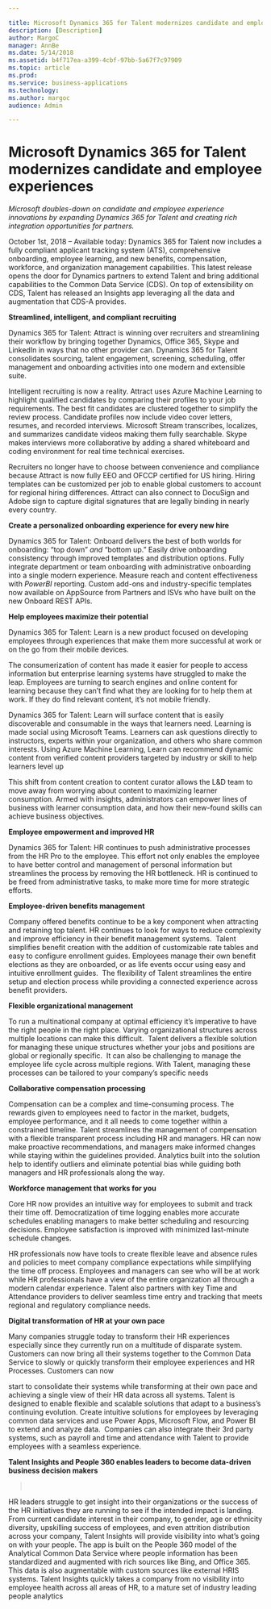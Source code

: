 ```yaml
---

title: Microsoft Dynamics 365 for Talent modernizes candidate and employee experiences
description: [Description]
author: MargoC
manager: AnnBe
ms.date: 5/14/2018
ms.assetid: b4f717ea-a399-4cbf-97bb-5a67f7c97909
ms.topic: article
ms.prod: 
ms.service: business-applications
ms.technology: 
ms.author: margoc
audience: Admin

---
```

**Microsoft Dynamics 365 for Talent modernizes candidate and employee experiences**
===================================================================================



*Microsoft doubles-down on candidate and employee experience innovations by
expanding Dynamics 365 for Talent and creating rich integration opportunities
for partners.*

October 1st, 2018 – Available today: Dynamics 365 for Talent now includes a
fully compliant applicant tracking system (ATS), comprehensive onboarding,
employee learning, and new benefits, compensation, workforce, and organization
management capabilities. This latest release opens the door for Dynamics
partners to extend Talent and bring additional capabilities to the Common Data
Service (CDS). On top of extensibility on CDS, Talent has released an Insights
app leveraging all the data and augmentation that CDS-A provides.

**Streamlined, intelligent, and compliant recruiting**

Dynamics 365 for Talent: Attract is winning over recruiters and streamlining
their workflow by bringing together Dynamics, Office 365, Skype and LinkedIn in
ways that no other provider can. Dynamics 365 for Talent consolidates sourcing,
talent engagement, screening, scheduling, offer management and onboarding
activities into one modern and extensible suite.

Intelligent recruiting is now a reality. Attract uses Azure Machine Learning to
highlight qualified candidates by comparing their profiles to your job
requirements. The best fit candidates are clustered together to simplify the
review process. Candidate profiles now include video cover letters, resumes, and
recorded interviews. Microsoft Stream transcribes, localizes, and summarizes
candidate videos making them fully searchable. Skype makes interviews more
collaborative by adding a shared whiteboard and coding environment for real time
technical exercises.

Recruiters no longer have to choose between convenience and compliance because
Attract is now fully EEO and OFCCP certified for US hiring. Hiring templates can
be customized per job to enable global customers to account for regional hiring
differences. Attract can also connect to DocuSign and Adobe sign to capture
digital signatures that are legally binding in nearly every country.

**Create a personalized onboarding experience for every new hire**

Dynamics 365 for Talent: Onboard delivers the best of both worlds for
onboarding: “top down” *and* “bottom up.” Easily drive onboarding consistency
through improved templates and distribution options. Fully integrate department
or team onboarding with administrative onboarding into a single modern
experience. Measure reach and content effectiveness with *PowerBI* reporting.
Custom add-ons and industry-specific templates now available on AppSource from
Partners and ISVs who have built on the new Onboard REST APIs.

**Help employees maximize their potential**

Dynamics 365 for Talent: Learn is a new product focused on developing employees
through experiences that make them more successful at work or on the go from
their mobile devices.

The consumerization of content has made it easier for people to access
information but enterprise learning systems have struggled to make the leap.
Employees are turning to search engines and online content for learning because
they can’t find what they are looking for to help them at work. If they do find
relevant content, it’s not mobile friendly.

Dynamics 365 for Talent: Learn will surface content that is easily discoverable
and consumable in the ways that learners need. Learning is made social using
Microsoft Teams. Learners can ask questions directly to instructors, experts
within your organization, and others who share common interests. Using Azure
Machine Learning, Learn can recommend dynamic content from verified content
providers targeted by industry or skill to help learners level up

This shift from content creation to content curator allows the L&D team to move
away from worrying about content to maximizing learner consumption. Armed with
insights, administrators can empower lines of business with learner consumption
data, and how their new-found skills can achieve business objectives.

**Employee empowerment and improved HR**

Dynamics 365 for Talent: HR continues to push administrative processes from the
HR Pro to the employee. This effort not only enables the employee to have better
control and management of personal information but streamlines the process by
removing the HR bottleneck. HR is continued to be freed from administrative
tasks, to make more time for more strategic efforts.

**Employee-driven benefits management**

Company offered benefits continue to be a key component when attracting and
retaining top talent. HR continues to look for ways to reduce complexity and
improve efficiency in their benefit management systems.  Talent simplifies
benefit creation with the addition of customizable rate tables and easy to
configure enrollment guides. Employees manage their own benefit elections as
they are onboarded, or as life events occur using easy and intuitive enrollment
guides.  The flexibility of Talent streamlines the entire setup and election
process while providing a connected experience across benefit providers.  

**Flexible organizational management**

To run a multinational company at optimal efficiency it’s imperative to have the
right people in the right place. Varying organizational structures across
multiple locations can make this difficult.  Talent delivers a flexible solution
for managing these unique structures whether your jobs and positions are global
or regionally specific.  It can also be challenging to manage the employee life
cycle across multiple regions. With Talent, managing these processes can be
tailored to your company’s specific needs

**Collaborative compensation processing**

Compensation can be a complex and time-consuming process. The rewards given to
employees need to factor in the market, budgets, employee performance, and it
all needs to come together within a constrained timeline. Talent streamlines the
management of compensation with a flexible transparent process including HR and
managers. HR can now make proactive recommendations, and managers make informed
changes while staying within the guidelines provided. Analytics built into the
solution help to identify outliers and eliminate potential bias while guiding
both managers and HR professionals along the way.

**Workforce management that works for you**

Core HR now provides an intuitive way for employees to submit and track their
time off. Democratization of time logging enables more accurate schedules
enabling managers to make better scheduling and resourcing decisions. Employee
satisfaction is improved with minimized last-minute schedule changes.

HR professionals now have tools to create flexible leave and absence rules and
policies to meet company compliance expectations while simplifying the time off
process. Employees and managers can see who will be at work while HR
professionals have a view of the entire organization all through a modern
calendar experience. Talent also partners with key Time and Attendance providers
to deliver seamless time entry and tracking that meets regional and regulatory
compliance needs.

**Digital transformation of HR at your own pace**

Many companies struggle today to transform their HR experiences especially since
they currently run on a multitude of disparate system. Customers can now bring
all their systems together to the Common Data Service to slowly or quickly
transform their employee experiences and HR Processes. Customers can now

start to consolidate their systems while transforming at their own pace and
achieving a single view of their HR data across all systems. Talent is designed
to enable flexible and scalable solutions that adapt to a business’s continuing
evolution. Create intuitive solutions for employees by leveraging common data
services and use Power Apps, Microsoft Flow, and Power BI to extend and analyze
data.  Companies can also integrate their 3rd party systems, such as payroll and
time and attendance with Talent to provide employees with a seamless experience.

**Talent Insights and People 360 enables leaders to become data-driven business
decision makers**

>    

HR leaders struggle to get insight into their organizations or the success of
the HR initiatives they are running to see if the intended impact is landing.
From current candidate interest in their company, to gender, age or ethnicity
diversity, upskilling success of employees, and even attrition distribution
across your company, Talent Insights will provide visibility into what’s going
on with your people. The app is built on the People 360 model of the Analytical
Common Data Service where people information has been standardized and augmented
with rich sources like Bing, and Office 365. This data is also augmentable with
custom sources like external HRIS systems. Talent Insights quickly takes a
company from no visibility into employee health across all areas of HR, to a
mature set of industry leading people analytics
